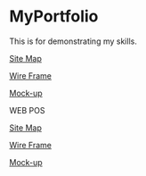 # MyPortfolio
This is for  demonstrating my skills.

<a href="https://drive.google.com/file/d/1eYn-GKqT4YiE5C5ZisnWTaeY3V2HXubp/view?usp=sharing" target="_blank"> Site Map</a>

<a href="https://drive.google.com/file/d/1jnuduxUXazhy5N4FloNl-dI8YaBCg84O/view?usp=sharing" target="_blank"> Wire Frame</a>

<a href="https://www.figma.com/file/0CBseyWtdLBnsMgaNJcywL/Untitled?node-id=0%3A1&t=mmGZHFddPK3kkA3T-1" target="_blank"> Mock-up</a>


WEB POS


<a href="https://app.diagrams.net/#G1p4K6gUWNPExu8YCsMxUOG_0kaxKsrmGo" target="_blank"> Site Map</a>

<a href="https://app.diagrams.net/#G1Q7cxYyChvg3YOOLcdUHEflhTMlBZbgvE" target="_blank"> Wire Frame</a>

<a href="https://www.figma.com/file/QKnCJC1yVO1YPeB4mofrUV/POS-Mockup?type=design&node-id=0-1&t=QVAchMQXjAlwgWL0-0" target="_blank"> Mock-up</a>

